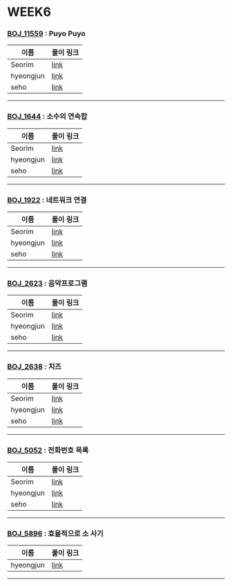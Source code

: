# WEEK6

### [BOJ_11559](https://boj.kr/11559) : Puyo Puyo

|이름|풀이 링크|
|--|--|
|Seorim| [link](BOJ_11559/Seorim.java)
|hyeongjun| [link](BOJ_11559/hyeongjun.cpp)
|seho| [link](BOJ_11559/seho.py)
---


### [BOJ_1644](https://boj.kr/1644) : 소수의 연속합

|이름|풀이 링크|
|--|--|
|Seorim| [link](BOJ_1644/Seorim.java)
|hyeongjun| [link](BOJ_1644/hyeongjun.cpp)
|seho| [link](BOJ_1644/seho.py)
---


### [BOJ_1922](https://boj.kr/1922) : 네트워크 연결

|이름|풀이 링크|
|--|--|
|Seorim| [link](BOJ_1922/Seorim.java)
|hyeongjun| [link](BOJ_1922/hyeongjun.cpp)
|seho| [link](BOJ_1922/seho.py)
---


### [BOJ_2623](https://boj.kr/2623) : 음악프로그램

|이름|풀이 링크|
|--|--|
|Seorim| [link](BOJ_2623/Seorim.java)
|hyeongjun| [link](BOJ_2623/hyeongjun.cpp)
|seho| [link](BOJ_2623/seho.py)
---


### [BOJ_2638](https://boj.kr/2638) : 치즈

|이름|풀이 링크|
|--|--|
|Seorim| [link](BOJ_2638/Seorim.java)
|hyeongjun| [link](BOJ_2638/hyeongjun.cpp)
|seho| [link](BOJ_2638/seho.py)
---


### [BOJ_5052](https://boj.kr/5052) : 전화번호 목록

|이름|풀이 링크|
|--|--|
|Seorim| [link](BOJ_5052/Seorim.java)
|hyeongjun| [link](BOJ_5052/hyeongjun.cpp)
|seho| [link](BOJ_5052/seho.py)
---


### [BOJ_5896](https://boj.kr/5896) : 효율적으로 소 사기

|이름|풀이 링크|
|--|--|
|hyeongjun| [link](BOJ_5896/hyeongjun.cpp)
---
